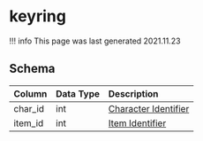# keyring

!!! info
	This page was last generated 2021.11.23

## Schema

| Column | Data Type | Description |
| :--- | :--- | :--- |
| char_id | int | [Character Identifier](character_data.md) |
| item_id | int | [Item Identifier](../../schema/items/items.md) |


